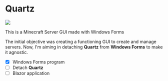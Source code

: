 # Quartz

![](https://github.com/novodias/Quartz/raw/main/Quartz/assets/Quartz.webp)

This is a Minecraft Server GUI made with Windows Forms

The initial objective was creating a functioning GUI to create and manage servers.
Now, I'm aiming in detaching **Quartz** from **Windows Forms** to make it agnostic.

- [x] Windows Forms program
- [ ] Detach **Quartz**
- [ ] Blazor application